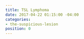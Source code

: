 ```yaml
---
title: TSL Lymphoma
date: 2017-04-22 01:15:00 -04:00
categories:
- the-suspicious-lesion
position: 0
---
```


